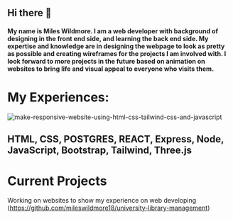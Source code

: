## Hi there 👋

#### My name is Miles Wildmore. I am a web developer with background of designing in the front end side, and learning the back end side. My expertise and knowledge are in designing the webpage to look as pretty as possible and creating wireframes for the projects I am involved with. I look forward to more projects in the future based on animation on websites to bring life and visual appeal to everyone who visits them.

# My Experiences:
![make-responsive-website-using-html-css-tailwind-css-and-javascript](https://github.com/user-attachments/assets/4467908a-29c2-42c2-80c6-3b6bc9df4311)

## HTML, CSS, POSTGRES, REACT, Express, Node, JavaScript, Bootstrap, Tailwind, Three.js

# Current Projects

Working on websites to show my experience on web developing
(https://github.com/mileswildmore18/university-library-management)

<!--
**mileswildmore18/mileswildmore18** is a ✨ _special_ ✨ repository because its `README.md` (this file) appears on your GitHub profile.

Here are some ideas to get you started:

- 🔭 I’m currently working on ...
- 🌱 I’m currently learning ...
- 👯 I’m looking to collaborate on ...
- 🤔 I’m looking for help with ...
- 💬 Ask me about ...
- 📫 How to reach me: ...
- 😄 Pronouns: ...
- ⚡ Fun fact: ...
-->
